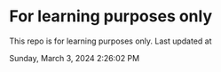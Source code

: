 # For learning purposes only
This repo is for learning purposes only.
Last updated at

Sunday, March 3, 2024 2:26:02 PM

